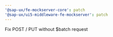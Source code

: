 ```yaml
---
'@sap-ux/fe-mockserver-core': patch
'@sap-ux/ui5-middleware-fe-mockserver': patch
---
```


Fix POST / PUT without $batch request
